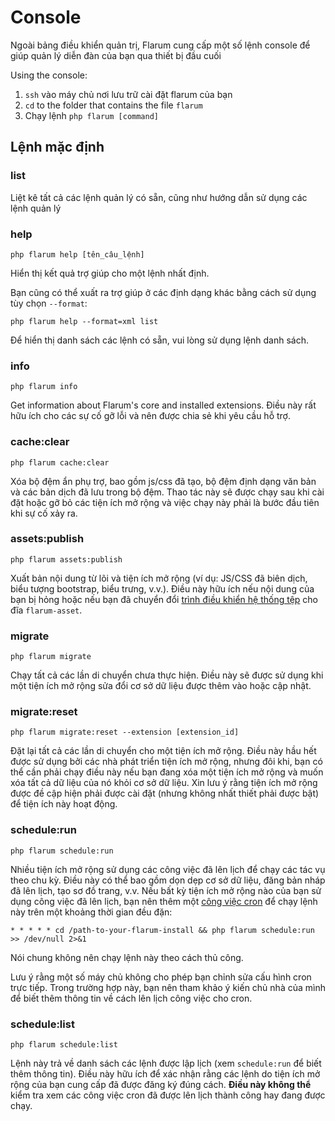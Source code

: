 # Console

Ngoài bảng điều khiển quản trị, Flarum cung cấp một số lệnh console để giúp quản lý diễn đàn của bạn qua thiết bị đầu cuối

Using the console:

1. `ssh` vào máy chủ nơi lưu trữ cài đặt flarum của bạn
2. `cd` to the folder that contains the file `flarum`
3. Chạy lệnh `php flarum [command]`

## Lệnh mặc định

### list

Liệt kê tất cả các lệnh quản lý có sẵn, cũng như hướng dẫn sử dụng các lệnh quản lý

### help

`php flarum help [tên_câu_lệnh]`

Hiển thị kết quả trợ giúp cho một lệnh nhất định.

Bạn cũng có thể xuất ra trợ giúp ở các định dạng khác bằng cách sử dụng tùy chọn `--format`:

`php flarum help --format=xml list`

Để hiển thị danh sách các lệnh có sẵn, vui lòng sử dụng lệnh danh sách.

### info

`php flarum info`

Get information about Flarum's core and installed extensions. Điều này rất hữu ích cho các sự cố gỡ lỗi và nên được chia sẻ khi yêu cầu hỗ trợ.

### cache:clear

`php flarum cache:clear`

Xóa bộ đệm ẩn phụ trợ, bao gồm js/css đã tạo, bộ đệm định dạng văn bản và các bản dịch đã lưu trong bộ đệm. Thao tác này sẽ được chạy sau khi cài đặt hoặc gỡ bỏ các tiện ích mở rộng và việc chạy này phải là bước đầu tiên khi sự cố xảy ra.

### assets:publish

`php flarum assets:publish`

Xuất bản nội dung từ lõi và tiện ích mở rộng (ví dụ: JS/CSS đã biên dịch, biểu tượng bootstrap, biểu trưng, ​​v.v.). Điều này hữu ích nếu nội dung của bạn bị hỏng hoặc nếu bạn đã chuyển đổi [trình điều khiển hệ thống tệp](extend/filesystem.md) cho đĩa `flarum-asset`.

### migrate

`php flarum migrate`

Chạy tất cả các lần di chuyển chưa thực hiện. Điều này sẽ được sử dụng khi một tiện ích mở rộng sửa đổi cơ sở dữ liệu được thêm vào hoặc cập nhật.

### migrate:reset

`php flarum migrate:reset --extension [extension_id]`

Đặt lại tất cả các lần di chuyển cho một tiện ích mở rộng. Điều này hầu hết được sử dụng bởi các nhà phát triển tiện ích mở rộng, nhưng đôi khi, bạn có thể cần phải chạy điều này nếu bạn đang xóa một tiện ích mở rộng và muốn xóa tất cả dữ liệu của nó khỏi cơ sở dữ liệu. Xin lưu ý rằng tiện ích mở rộng được đề cập hiện phải được cài đặt (nhưng không nhất thiết phải được bật) để tiện ích này hoạt động.

### schedule:run

`php flarum schedule:run`

Nhiều tiện ích mở rộng sử dụng các công việc đã lên lịch để chạy các tác vụ theo chu kỳ. Điều này có thể bao gồm dọn dẹp cơ sở dữ liệu, đăng bản nháp đã lên lịch, tạo sơ đồ trang, v.v. Nếu bất kỳ tiện ích mở rộng nào của bạn sử dụng công việc đã lên lịch, bạn nên thêm một [công việc cron](https://ostechnix.com/a-beginners-guide-to-cron-jobs/) để chạy lệnh này trên một khoảng thời gian đều đặn:

```
* * * * * cd /path-to-your-flarum-install && php flarum schedule:run >> /dev/null 2>&1
```

Nói chung không nên chạy lệnh này theo cách thủ công.

Lưu ý rằng một số máy chủ không cho phép bạn chỉnh sửa cấu hình cron trực tiếp. Trong trường hợp này, bạn nên tham khảo ý kiến ​​chủ nhà của mình để biết thêm thông tin về cách lên lịch công việc cho cron.

### schedule:list

`php flarum schedule:list`

Lệnh này trả về danh sách các lệnh được lập lịch (xem `schedule:run` để biết thêm thông tin). Điều này hữu ích để xác nhận rằng các lệnh do tiện ích mở rộng của bạn cung cấp đã được đăng ký đúng cách. **Điều này không thể** kiểm tra xem các công việc cron đã được lên lịch thành công hay đang được chạy.